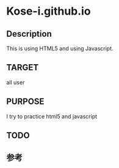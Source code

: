 # Kose-i.github.io

## Description

  This is using HTML5 and using Javascript.

## TARGET

  all user

## PURPOSE
  
  I try to practice html5 and javascript

## TODO

## 参考

[HTML+CSSデザイン|基本原則、これだけ。【HTML5 & CSS3対応版】]:(http://urx2.nu/OtoF)
